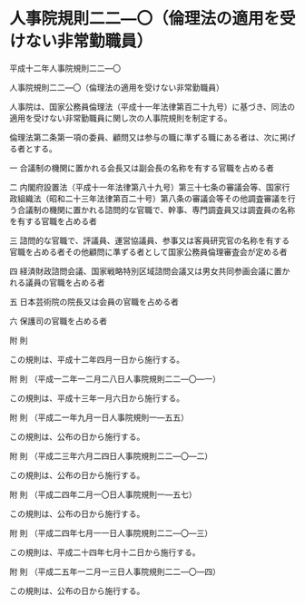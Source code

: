 # 人事院規則二二―〇（倫理法の適用を受けない非常勤職員）

平成十二年人事院規則二二―〇

人事院規則二二―〇（倫理法の適用を受けない非常勤職員）

人事院は、国家公務員倫理法（平成十一年法律第百二十九号）に基づき、同法の適用を受けない非常勤職員に関し次の人事院規則を制定する。

倫理法第二条第一項の委員、顧問又は参与の職に準ずる職にある者は、次に掲げる者とする。

一 合議制の機関に置かれる会長又は副会長の名称を有する官職を占める者

二 内閣府設置法（平成十一年法律第八十九号）第三十七条の審議会等、国家行政組織法（昭和二十三年法律第百二十号）第八条の審議会等その他調査審議を行う合議制の機関に置かれる諮問的な官職で、幹事、専門調査員又は調査員の名称を有する官職を占める者

三 諮問的な官職で、評議員、運営協議員、参事又は客員研究官の名称を有する官職を占める者その他顧問に準ずる者として国家公務員倫理審査会が定める者

四 経済財政諮問会議、国家戦略特別区域諮問会議又は男女共同参画会議に置かれる議員の官職を占める者

五 日本芸術院の院長又は会員の官職を占める者

六 保護司の官職を占める者

附 則

この規則は、平成十二年四月一日から施行する。

附 則 （平成一二年一二月二八日人事院規則二二―〇―一）

この規則は、平成十三年一月六日から施行する。

附 則 （平成二一年九月一日人事院規則一―五五）

この規則は、公布の日から施行する。

附 則 （平成二三年六月二四日人事院規則二二―〇―二）

この規則は、公布の日から施行する。

附 則 （平成二四年二月一〇日人事院規則一―五七）

この規則は、公布の日から施行する。

附 則 （平成二四年七月一一日人事院規則二二―〇―三）

この規則は、平成二十四年七月十二日から施行する。

附 則 （平成二五年一二月一三日人事院規則二二―〇―四）

この規則は、公布の日から施行する。
